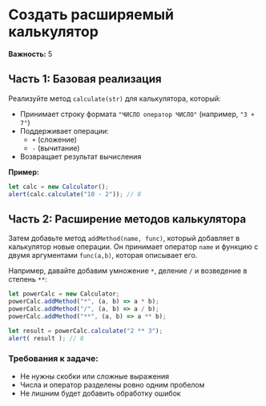 # Создать расширяемый калькулятор  
**Важность:** 5  

## Часть 1: Базовая реализация  
Реализуйте метод `calculate(str)` для калькулятора, который:  
- Принимает строку формата `"ЧИСЛО оператор ЧИСЛО"` (например, `"3 + 7"`)  
- Поддерживает операции:  
  - `+` (сложение)  
  - `-` (вычитание)  
- Возвращает результат вычисления  

**Пример:**  
```javascript
let calc = new Calculator();  
alert(calc.calculate("10 - 2")); // 8  
```
## Часть 2: Расширение методов калькулятора
Затем добавьте метод `addMethod(name, func)`, который добавляет в калькулятор новые операции. Он принимает оператор `name` и функцию с двумя аргументами `func(a,b)`, которая описывает его.

Например, давайте добавим умножение `*`, деление `/` и возведение в степень `**`:

```javascript
let powerCalc = new Calculator;
powerCalc.addMethod("*", (a, b) => a * b);
powerCalc.addMethod("/", (a, b) => a / b);
powerCalc.addMethod("**", (a, b) => a ** b);

let result = powerCalc.calculate("2 ** 3");
alert( result ); // 8
```

### Требования к задаче:

- Не нужны скобки или сложные выражения  
- Числа и оператор разделены ровно одним пробелом  
- Не лишним будет добавить обработку ошибок